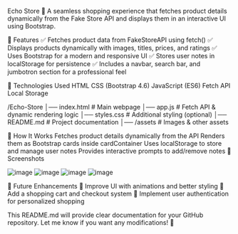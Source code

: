 Echo Store 🛒
A seamless shopping experience that fetches product details dynamically from the Fake Store API and displays them in an interactive UI using Bootstrap.

📌 Features
✅ Fetches product data from FakeStoreAPI using fetch()
✅ Displays products dynamically with images, titles, prices, and ratings
✅ Uses Bootstrap for a modern and responsive UI
✅ Stores user notes in localStorage for persistence
✅ Includes a navbar, search bar, and jumbotron section for a professional feel

🚀 Technologies Used
HTML
CSS (Bootstrap 4.6)
JavaScript (ES6)
Fetch API
Local Storage

/Echo-Store
│── index.html        # Main webpage
│── app.js            # Fetch API & dynamic rendering logic
│── styles.css        # Additional styling (optional)
│── README.md         # Project documentation
│── /assets           # Images & other assets


🎯 How It Works
Fetches product details dynamically from the API
Renders them as Bootstrap cards inside cardContainer
Uses localStorage to store and manage user notes
Provides interactive prompts to add/remove notes
📸 Screenshots

![image](https://github.com/user-attachments/assets/7c8b7966-81d5-4ae6-9fd1-0e7964631d51)
![image](https://github.com/user-attachments/assets/e5cc7cc8-2e4c-4f12-8452-d80d04486d38)
![image](https://github.com/user-attachments/assets/16e01444-a8de-44c2-821b-3ab99ec459fc)
![image](https://github.com/user-attachments/assets/9e7ffc56-4104-4c54-b159-586793f06316)

🌟 Future Enhancements
🔹 Improve UI with animations and better styling
🔹 Add a shopping cart and checkout system
🔹 Implement user authentication for personalized shopping

This README.md will provide clear documentation for your GitHub repository. Let me know if you want any modifications! 🚀
